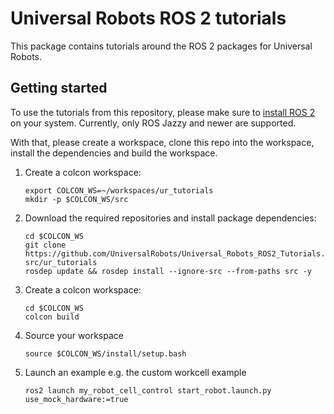 # Universal Robots ROS 2 tutorials
This package contains tutorials around the ROS 2 packages for Universal Robots.

## Getting started
To use the tutorials from this repository, please make sure to [install ROS
2](https://docs.ros.org/en/rolling/Installation.html) on your system. Currently, only ROS Jazzy and
newer are supported.

With that, please create a workspace, clone this repo into the workspace, install the dependencies
and build the workspace.

1. Create a colcon workspace:
   ```
   export COLCON_WS=~/workspaces/ur_tutorials
   mkdir -p $COLCON_WS/src
   ```

1. Download the required repositories and install package dependencies:
   ```
   cd $COLCON_WS
   git clone https://github.com/UniversalRobots/Universal_Robots_ROS2_Tutorials.git src/ur_tutorials
   rosdep update && rosdep install --ignore-src --from-paths src -y
   ```

1. Create a colcon workspace:
   ```
   cd $COLCON_WS
   colcon build
   ```

1. Source your workspace
   ```
   source $COLCON_WS/install/setup.bash
   ```

1. Launch an example
   e.g. the custom workcell example
   ```
   ros2 launch my_robot_cell_control start_robot.launch.py use_mock_hardware:=true
   ```
